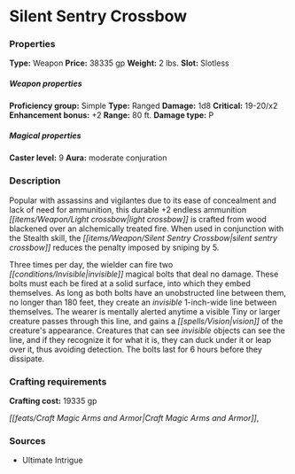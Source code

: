 ﻿---
Title: "Silent Sentry Crossbow"
Type: "Weapon"
Price: "38335 gp"
Weight: "2 lbs."
Slot: "Slotless"
Proficiency group: "Simple"
Weapon properties Type: "Ranged"
Damage: "1d8"
Critical: "19-20/x2"
Enhancement bonus: "+2"
Range: "80 ft."
Damage type: "P"
Caster level: "9"
Aura: "moderate conjuration"
Description: |
  "Popular with assassins and vigilantes due to its ease of concealment and lack of need for ammunition, this durable _+2 endless ammunition light crossbow_ is crafted from wood blackened over an alchemically treated fire. When used in conjunction with the Stealth skill, the _silent sentry_ crossbow reduces the penalty imposed by sniping by 5.
  Three times per day, the wielder can fire two invisible magical bolts that deal no damage. These bolts must each be fired at a solid surface, into which they embed themselves. As long as both bolts have an unobstructed line between them, no longer than 180 feet, they create an invisible 1-inch-wide line between themselves. The wearer is mentally alerted anytime a visible Tiny or larger creature passes through this line, and gains a vision of the creature's appearance. Creatures that can see invisible objects can see the line, and if they recognize it for what it is, they can duck under it or leap over it, thus avoiding detection. The bolts last for 6 hours before they dissipate."
Crafting cost: "19335 gp"
Sources: "['Ultimate Intrigue']"
---

# Silent Sentry Crossbow

### Properties

**Type:** Weapon **Price:** 38335 gp **Weight:** 2 lbs. **Slot:** Slotless

##### Weapon properties

**Proficiency group:** Simple **Type:** Ranged **Damage:** 1d8 **Critical:** 19-20/x2 **Enhancement bonus:** +2 **Range:** 80 ft. **Damage type:** P

##### Magical properties

**Caster level:** 9 **Aura:** moderate conjuration

### Description

Popular with assassins and vigilantes due to its ease of concealment and lack of need for ammunition, this durable +2 endless ammunition _[[items/Weapon/Light crossbow|light crossbow]]_ is crafted from wood blackened over an alchemically treated fire. When used in conjunction with the Stealth skill, the _[[items/Weapon/Silent Sentry Crossbow|silent sentry crossbow]]_ reduces the penalty imposed by sniping by 5.

Three times per day, the wielder can fire two _[[conditions/Invisible|invisible]]_ magical bolts that deal no damage. These bolts must each be fired at a solid surface, into which they embed themselves. As long as both bolts have an unobstructed line between them, no longer than 180 feet, they create an _invisible_ 1-inch-wide line between themselves. The wearer is mentally alerted anytime a visible Tiny or larger creature passes through this line, and gains a _[[spells/Vision|vision]]_ of the creature's appearance. Creatures that can see _invisible_ objects can see the line, and if they recognize it for what it is, they can duck under it or leap over it, thus avoiding detection. The bolts last for 6 hours before they dissipate.

### Crafting requirements

**Crafting cost:** 19335 gp

_[[feats/Craft Magic Arms and Armor|Craft Magic Arms and Armor]]_,

### Sources

* Ultimate Intrigue
